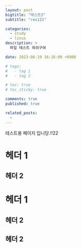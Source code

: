 ```yaml
---
layout: post
bigtitle: "테스트3"
subtitle: "ros121"

categories:
  - study
  - linux
description: >
  파일 테스트 하려구여

date: 2023-06-19 16:16:00 +0900

# tags:
#   - tag 1
#   - tag 2

# toc: true
# toc_sticky: true

comments: true
published: true

related_posts:
  -
---
```


테스트용 페이지 입니당.!!22

# 헤더 1

## 헤더 2

# 헤더 1

## 헤더 2

## 헤더 2

